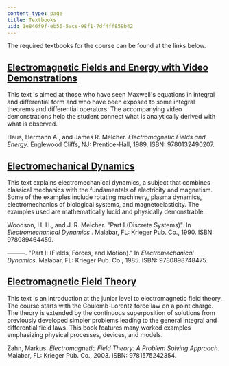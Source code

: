 ```yaml
---
content_type: page
title: Textbooks
uid: 1e846f9f-eb56-5ace-98f1-7df4ff859b42
---
```


The required textbooks for the course can be found at the links below.

[Electromagnetic Fields and Energy with Video Demonstrations](/courses/res-6-001-electromagnetic-fields-and-energy-spring-2008)
-------------------------------------------------------------------------------------------------------------------------------------------

This text is aimed at those who have seen Maxwell's equations in integral and differential form and who have been exposed to some integral theorems and differential operators. The accompanying video demonstrations help the student connect what is analytically derived with what is observed.

Haus, Hermann A., and James R. Melcher. _Electromagnetic Fields and Energy_. Englewood Cliffs, NJ: Prentice-Hall, 1989. ISBN: 9780132490207.

[Electromechanical Dynamics](/courses/res-6-003-electromechanical-dynamics-spring-2009)
---------------------------------------------------------------------------------------------------

This text explains electromechanical dynamics, a subject that combines classical mechanics with the fundamentals of electricity and magnetism. Some of the examples include rotating machinery, plasma dynamics, electromechanics of biological systems, and magnetoelasticity. The examples used are mathematically lucid and physically demonstrable.

Woodson, H. H., and J. R. Melcher. "Part I (Discrete Systems)". In _Electromechanical Dynamics_ . Malabar, FL: Krieger Pub. Co., 1990. ISBN: 978089464459.

———. "Part II (Fields, Forces, and Motion)." In _Electromechanical Dynamics_. Malabar, FL: Krieger Pub. Co., 1985. ISBN: 9780898748475.

[Electromagnetic Field Theory](/courses/res-6-002-electromagnetic-field-theory-a-problem-solving-approach-spring-2008)
----------------------------------------------------------------------------------------------------------------------------------

This text is an introduction at the junior level to electromagnetic field theory. The course starts with the Coulomb-Lorentz force law on a point charge. The theory is extended by the continuous superposition of solutions from previously developed simpler problems leading to the general integral and differential field laws. This book features many worked examples emphasizing physical processes, devices, and models.

Zahn, Markus. _Electromagnetic Field Theory: A Problem Solving Approach_. Malabar, FL: Krieger Pub. Co., 2003. ISBN: 9781575242354.